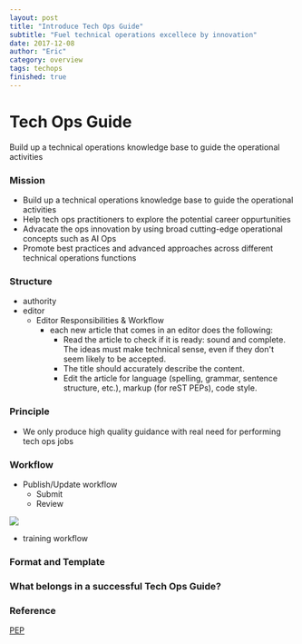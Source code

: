 ```yaml
---
layout: post
title: "Introduce Tech Ops Guide"
subtitle: "Fuel technical operations excellece by innovation"
date: 2017-12-08
author: "Eric"
category: overview
tags: techops
finished: true
---
```


# Tech Ops Guide
Build up a technical operations knowledge base to guide the operational activities


### Mission

- Build up a technical operations knowledge base to guide the operational activities
- Help tech ops practitioners to explore the potential career oppurtunities
- Advacate the ops innovation by using broad cutting-edge operational concepts such as AI Ops
- Promote best practices and advanced approaches across different technical operations functions

### Structure

- authority
- editor
    - Editor Responsibilities & Workflow
        - each new article that comes in an editor does the following:
            - Read the article to check if it is ready: sound and complete. The ideas must make technical sense, even if they don't seem likely to be accepted.
            - The title should accurately describe the content.
            - Edit the article for language (spelling, grammar, sentence structure, etc.), markup (for reST PEPs), code style.

### Principle

- We only produce high quality guidance with real need for performing tech ops jobs

### Workflow

- Publish/Update workflow
    - Submit
    - Review

![](http://opq7ktss4.bkt.clouddn.com/17-11-30/4564677.jpg)

- training workflow

### Format and Template

### What belongs in a successful Tech Ops Guide?

### Reference

[PEP](https://www.python.org/dev/peps/pep-0001/#what-is-a-pep)
